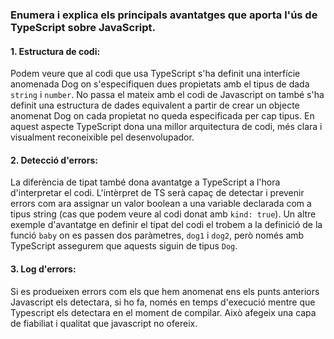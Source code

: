 ### Enumera i explica els principals avantatges que aporta l'ús de TypeScript sobre JavaScript.

#### 1. Estructura de codi:
Podem veure que al codi que usa TypeScript s'ha definit una interfície anomenada Dog on s'especifiquen dues propietats amb el tipus de dada `string` i `number`. No passa el mateix amb el codi de Javascript on també s'ha definit una estructura de dades equivalent a partir de crear un objecte anomenat Dog on cada propietat no queda especificada per cap tipus. En aquest aspecte TypeScript dona una millor arquitectura de codi, més clara i visualment reconeixible pel desenvolupador.

#### 2. Detecció d'errors:
La diferència de tipat també dona avantatge a TypeScript a l'hora d'interpretar el codi. L'intèrpret de TS serà capaç de detectar i prevenir errors com ara assignar un valor boolean a una variable declarada com a tipus string (cas que podem veure al codi donat amb `kind: true`).
Un altre exemple d'avantatge en definir el tipat del codi el trobem a la definició de la funció `baby` on es passen dos paràmetres, `dog1` i `dog2`, però només amb TypeScript assegurem que aquests siguin de tipus `Dog`. 

#### 3. Log d'errors:
Si es produeixen errors com els que hem anomenat ens els punts anteriors Javascript els detectara, si ho fa, només en temps d'execució mentre que Typescript els detectara en el moment de compilar. Això afegeix una capa de fiabiliat i qualitat que javascript no ofereix.
